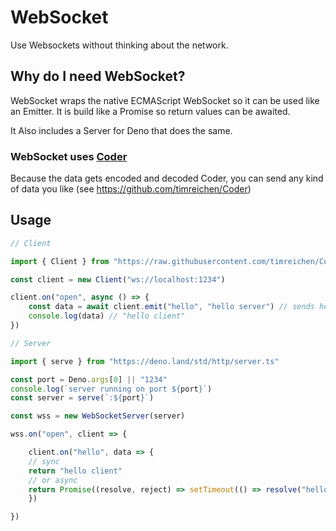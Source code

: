 
# WebSocket

Use Websockets without thinking about the network.

## Why do I need WebSocket?

WebSocket wraps the native ECMAScript WebSocket so it can be used like an Emitter.
It is build like a Promise so return values can be awaited.

It Also includes a Server for Deno that does the same.

### WebSocket uses [Coder](https://github.com/timreichen/Coder)
Because the data gets encoded and decoded Coder, you can send any kind of data you like (see https://github.com/timreichen/Coder)

## Usage

```typescript
// Client

import { Client } from "https://raw.githubusercontent.com/timreichen/Coder/master/Client.ts"

const client = new Client("ws://localhost:1234")

client.on("open", async () => {
    const data = await client.emit("hello", "hello server") // sends hello event with data and waits for the return value
    console.log(data) // "hello client"
})

```

```typescript
// Server

import { serve } from "https://deno.land/std/http/server.ts"

const port = Deno.args[0] || "1234"
console.log(`server running on port ${port}`)
const server = serve(`:${port}`)

const wss = new WebSocketServer(server)

wss.on("open", client => {

	client.on("hello", data => {
    // sync
    return "hello client"
    // or async
    return Promise((resolve, reject) => setTimeout(() => resolve("hello client"), 1000))
	})

})


```